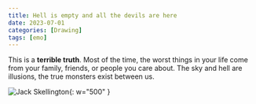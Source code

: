 ```yaml
---
title: Hell is empty and all the devils are here
date: 2023-07-01
categories: [Drawing]
tags: [emo]
---
```


This is a **terrible truth**. Most of the time, the worst things in your life come from your family, friends, or people you care about. The sky and hell are illusions, the true monsters exist between us.

![Jack Skellington](https://lh3.googleusercontent.com/fife/ALs6j_HaKkd0JDpVoQKGfuq2aPfdmAh7RKTrV2JA6cToNwYnz0BXel6Z9BhMYatkK3sdngc5vNej8DrRG4vUylepzYcpSybiVUOWn_YUoawdjbwKKnl4NcMAyGXK3OPo8WfIS8r_68qi9uxw5ny1bYxAvFn4gyTwHQElcjAGbzHM3qG3IiDID94BOq86Itqpnzj9aDGS1ctC_O3ItyveNjJUbPBElJaYDfdDXrE4F334XsAB6SPlDYBmw429QDy447gSKHm8t8JyXgYBUD0bhE7kBvQF5-ExMML_P3Y3vv_-5oA_WuAsKAmBQAkvGePbG6zwUDxgdDrbyxr2AgSpdfqfA8DMGsQQ3Q-N8uRPKn2m49MdvYdKiylr4L_BUIEEUPKAaXGn9x6RUmsKRzlomQNfHtShcPMc7zazyW3fQJtwl2Q_xDhV7hKFb-DdyFGOVRwXsuHKdkSitnBxfmrwNbAjBM2hLpQPU62wgAV9SxT6Q225PjjyRpKzp02nuv08Hnc5IY9ix4wdemZ6bfFTjo6cPYQPT9i3DaNmVvIHZCRKbVzLOHXf9JFFmPzhgTX8h7r8kGO_JXF9IjUp7Ncg96Kh0_cXwfY8BXzRH-X9EHxnN9dIA64W9kIq0p14QvtFafSoFHCkjsjkpYulEo3TFvS53QAceir4qp5hblmkjo-Koz3JLrMjkxJKFGXSh24PDDwIUp2JB0u326JJkBSXIubXDCHfQWo6xlHaGWDTgxEfOTEknkofGSU4ntOK64y1a1jKK9i1VnchZdDPLBUMhxSKbZcyhAZDn5Vetm_t5pVNWsZw0FnITChWkan86b2Asn00MqmJuOWXT0Yhq7k6C6f15qQx4OSa7auptmPX7QH976F1-_ieQjhlpny6thCztLMxSSBYULLvMRmrHXGTLuF0rRqCWprk9u0zjmfUNWd-iKhX5zLGq0-eOVx6luYXjOPOda2swkGNepqcdyfavsbDZlmxldSxsF4BZH324r8PXJzobFUXUpesoi3BpOwZqmr_dpMHyd74SqetVF89tsjfekFH6Z90Yll57Qi7GQfBGhId4RzEXTgcQls0jJQNEy_G1C5KjCTtOiOG_zbqwWSpcfSDWUz_CaVYe5lXxscryRK97vmduVPQ4JygtVCEYPPT2GiqF5HqHBUxHF6CVbdoko9PxCoFUT0A680Egf5hcVI4yJYuGh3FCKwUx-5W3d8VXHXjiNMr0XspZQzwHNN70KknLCwqrbOs19JNtKadQ_A2Gdm5ch8NYMmeRs_N1mwVxcJlVBAaBQTkocXDNxbnxWNBiDdGiuMOKAX6zlWnKZmjIZSNIO-KNMGGxvgXUI9JECtVLhsWHzB6Su29FvKytSgKE8o62vy11GHTOOTZu5sMKId1pEb86QeVl_mHZF5PHjqLo_N22fyEI3RnSX4HxOYaWf4stZzaJxyccRBELUYRYvZKGdmZ2k8QeXERhEHjKFF4lQL7imx24daHVzLITaV9Sde1u4oZtFc8VnfD1RNK2KvKhOoRPD-2zm7m85ns8Oy3yIXiYPZe8tezhDncIg-Z8inpGQXhM_n2hUvCTs3TkC_jhNmJfX_Y3OxkX2p3NusiycvgVnrfhLYyd2eezw=w2184-h1916){: w="500" }
